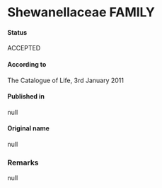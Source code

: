 # Shewanellaceae FAMILY

#### Status
ACCEPTED

#### According to
The Catalogue of Life, 3rd January 2011

#### Published in
null

#### Original name
null

### Remarks
null